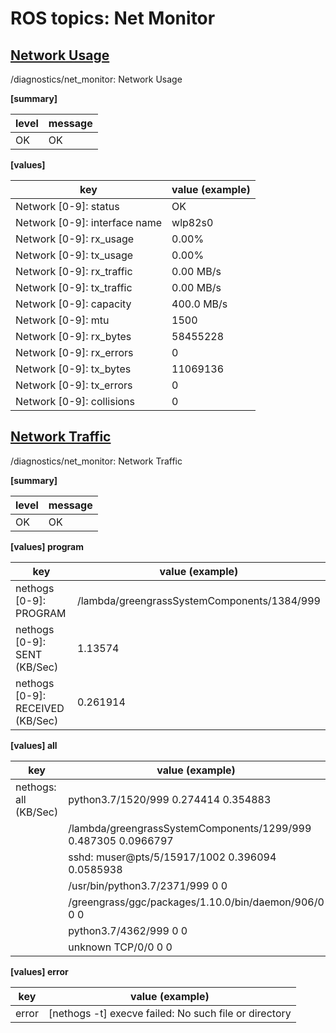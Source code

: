 # ROS topics: Net Monitor

## <u>Network Usage</u>

/diagnostics/net_monitor: Network Usage

<b>[summary]</b>

| level | message |
| ----- | ------- |
| OK    | OK      |

<b>[values]</b>

| key                           | value (example) |
| ----------------------------- | --------------- |
| Network [0-9]: status         | OK              |
| Network [0-9]: interface name | wlp82s0         |
| Network [0-9]: rx_usage       | 0.00%           |
| Network [0-9]: tx_usage       | 0.00%           |
| Network [0-9]: rx_traffic     | 0.00 MB/s       |
| Network [0-9]: tx_traffic     | 0.00 MB/s       |
| Network [0-9]: capacity       | 400.0 MB/s      |
| Network [0-9]: mtu            | 1500            |
| Network [0-9]: rx_bytes       | 58455228        |
| Network [0-9]: rx_errors      | 0               |
| Network [0-9]: tx_bytes       | 11069136        |
| Network [0-9]: tx_errors      | 0               |
| Network [0-9]: collisions     | 0               |

## <u>Network Traffic</u>

/diagnostics/net_monitor: Network Traffic

<b>[summary]</b>

| level | message |
| ----- | ------- |
| OK    | OK      |

<b>[values] program</b>

| key                              | value (example)                             |
| -------------------------------- | ------------------------------------------- |
| nethogs [0-9]: PROGRAM           | /lambda/greengrassSystemComponents/1384/999 |
| nethogs [0-9]: SENT (KB/Sec)     | 1.13574                                     |
| nethogs [0-9]: RECEIVED (KB/Sec) | 0.261914                                    |

<b>[values] all</b>

| key                   | value (example)                                                |
| --------------------- | -------------------------------------------------------------- |
| nethogs: all (KB/Sec) | python3.7/1520/999 0.274414 0.354883                           |
|                       | /lambda/greengrassSystemComponents/1299/999 0.487305 0.0966797 |
|                       | sshd: muser@pts/5/15917/1002 0.396094 0.0585938                |
|                       | /usr/bin/python3.7/2371/999 0 0                                |
|                       | /greengrass/ggc/packages/1.10.0/bin/daemon/906/0 0 0           |
|                       | python3.7/4362/999 0 0                                         |
|                       | unknown TCP/0/0 0 0                                            |

<b>[values] error</b>

| key   | value (example)                                       |
| ----- | ----------------------------------------------------- |
| error | [nethogs -t] execve failed: No such file or directory |
